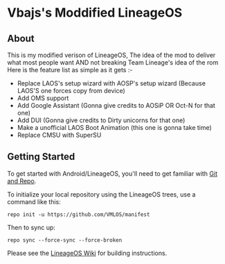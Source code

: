 Vbajs's Moddified LineageOS
===========

About
-----

This is my modified verison of LineageOS, The idea of the mod to deliver what most people want AND not breaking Team Lineage's idea of the rom
Here is the feature list as simple as it gets :-
* Replace LAOS's setup wizard with AOSP's setup wizard (Because LAOS'S one forces copy from device)
* Add OMS support
* Add Google Assistant (Gonna give credits to AOSiP OR Oct-N for that one)
* Add DUI (Gonna give credits to Dirty unicorns for that one)
* Make a unofficial LAOS Boot Animation (this one is gonna take time)
* Replace CMSU with SuperSU

Getting Started
---------------

To get started with Android/LineageOS, you'll need to get
familiar with [Git and Repo](http://source.android.com/source/using-repo.html).

To initialize your local repository using the LineageOS trees, use a command like this:

    repo init -u https://github.com/VMLOS/manifest

Then to sync up:

    repo sync --force-sync --force-broken

Please see the [LineageOS Wiki](http://wiki.lineageos.org/) for building instructions.

